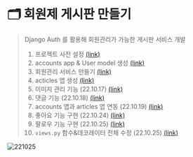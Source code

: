 # 🗂️ 회원제 게시판 만들기

> Django Auth 를 활용해 회원관리가 가능한 게시판 서비스 개발
>
> 
>
> 1. 프로젝트 사전 설정 [(link)](https://github.com/code-sum/TIL/blob/master/notes/dj_modelform2.md)
> 2. accounts app & User model 생성 [(link)](https://github.com/code-sum/TIL/blob/master/notes/dj_auth.md)
> 3. 회원관리 서비스 만들기 [(link)](https://github.com/code-sum/TIL/blob/master/notes/dj_member.md)
> 4. acticles 앱 생성 [(link)](https://github.com/code-sum/TIL/blob/master/notes/dj_modelform2.md)
> 5. 이미지 관리 기능 (22.10.17) [(link)](https://github.com/code-sum/TIL/blob/master/notes/dj_image.md)
> 6. 댓글 기능 (22.10.18) [(link)](https://github.com/code-sum/TIL/blob/master/notes/dj_rdbms1.md)
> 7. accounts 앱과 articles 앱 연동 (22.10.19) [(link)](https://github.com/code-sum/TIL/blob/master/notes/dj_rdbms2.md)
> 8. 좋아요 기능 구현 (22.10.24) [(link)](https://github.com/code-sum/TIL/blob/master/notes/dj_rdbms3.md)
> 9. 팔로우 기능 구현 (22.10.25) [(link)](https://github.com/code-sum/TIL/blob/master/notes/dj_rdbms4.md)
> 10. `views.py` 함수&데코레이터 전체 수정 (22.10.25) [(link)](https://github.com/code-sum/TIL/blob/master/notes/dj_views.md)



![221025](https://user-images.githubusercontent.com/106902415/197788554-64980103-5624-41b5-829d-87ff93dea4b7.gif)
